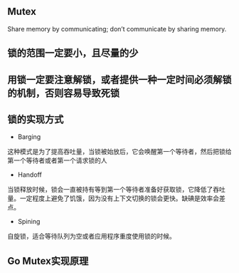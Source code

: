 ## Mutex

Share memory by communicating; don’t communicate by sharing memory.

## 锁的范围一定要小，且尽量的少
## 用锁一定要注意解锁，或者提供一种一定时间必须解锁的机制，否则容易导致死锁

## 锁的实现方式

- Barging

这种模式是为了提高吞吐量，当锁被始放后，它会唤醒第一个等待者，然后把锁给第一个等待者或者第一个请求锁的人

- Handoff

当锁释放时候，锁会一直被持有等到第一个等待者准备好获取锁，它降低了吞吐量。一定程度上避免了饥饿，因为没有上下文切换的锁会更快。缺碘是效率会差点。

- Spining

自旋锁，适合等待队列为空或者应用程序重度使用锁的时候。

## Go Mutex实现原理
